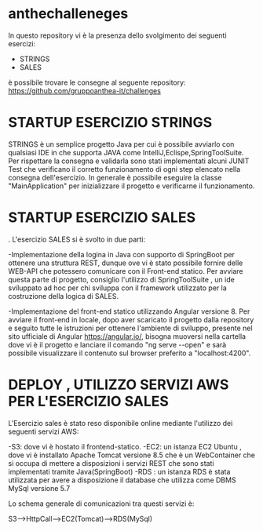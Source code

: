 # anthechalleneges

In questo repository vi è la presenza dello svolgimento dei seguenti esercizi:
- STRINGS
- SALES 

è possibile trovare le consegne al seguente repository: https://github.com/gruppoanthea-it/challenges


# STARTUP ESERCIZIO STRINGS

STRINGS è un semplice progetto Java per cui è possibile avviarlo con qualsiasi IDE in che supporta JAVA come IntelliJ,Eclispe,SpringToolSuite.
Per rispettare la consegna e validarla sono stati implementati alcuni JUNIT Test che verificano il corretto funzionamento di ogni step elencato nella consegna dell'esercizio.
In generale è possibile eseguire la classe "MainApplication" per inizializzare il progetto e verificarne il funzionamento.

# STARTUP ESERCIZIO SALES
.
L'esercizio SALES si è svolto in due parti:

 -Implementazione della logina in Java con supporto di SpringBoot per ottenere una struttura REST, dunque ove vi è stato possibile fornire delle WEB-API che potessero comunicare con il Front-end statico.
 Per avviare questa parte di progetto, consiglio l'utilizzo di SpringToolSuite , un ide sviluppato ad hoc per chi sviluppa con il framework utilizzato per la costruzione della logica di SALES. 

-Implementazione del front-end statico utilizzando Angular versione 8. Per avviare il front-end in locale, dopo aver scaricato il progetto dalla repository e seguito tutte le istruzioni per ottenere l'ambiente di sviluppo, presente nel sito ufficiale di Angular https://angular.io/, bisogna muoversi nella cartella dove vi è il progetto e lanciare il comando "ng serve --open" e sarà possibile visualizzare il contenuto sul browser preferito a "localhost:4200".


# DEPLOY , UTILIZZO SERVIZI AWS PER L'ESERCIZIO SALES

L'Esercizio sales è stato reso disponibile online mediante l'utilizzo dei seguenti servizi AWS:

-S3: dove vi è hostato il frontend-statico.
-EC2: un istanza EC2 Ubuntu , dove vi è installato Apache Tomcat versione 8.5 che è un WebContainer che si occupa di mettere a disposizioni i servizi REST che sono stati implementati tramite Java(SpringBoot) 
-RDS : un istanza RDS è stata utilizzata per avere a disposizione il database che utilizza come DBMS MySql versione 5.7

Lo schema generale di comunicazioni tra questi servizi è:

S3-->HttpCall-->EC2(Tomcat)-->RDS(MySql)





